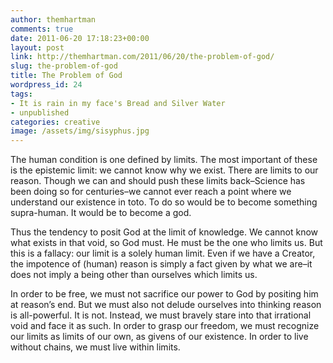 ```yaml
---
author: themhartman
comments: true
date: 2011-06-20 17:18:23+00:00
layout: post
link: http://themhartman.com/2011/06/20/the-problem-of-god/
slug: the-problem-of-god
title: The Problem of God
wordpress_id: 24
tags:
- It is rain in my face's Bread and Silver Water
- unpublished
categories: creative
image: /assets/img/sisyphus.jpg
---
```


The human condition is one defined by limits. The most important of these is the epistemic limit: we cannot know why we exist. There are limits to our reason. Though we can and should push these limits back–Science has been doing so for centuries–we cannot ever reach a point where we understand our existence in toto. To do so would be to become something supra-human. It would be to become a god.

Thus the tendency to posit God at the limit of knowledge. We cannot know what exists in that void, so God must. He must be the one who limits us. But this is a fallacy: our limit is a solely human limit. Even if we have a Creator, the impotence of (human) reason is simply a fact given by what we are–it does not imply a being other than ourselves which limits us.

In order to be free, we must not sacrifice our power to God by positing him at reason’s end. But we must also not delude ourselves into thinking reason is all-powerful. It is not. Instead, we must bravely stare into that irrational void and face it as such. In order to grasp our freedom, we must recognize our limits as limits of our own, as givens of our existence. In order to live without chains, we must live within limits.
